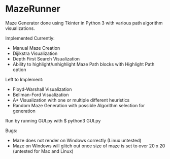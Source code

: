 # MazeRunner
Maze Generator done using Tkinter in Python 3 with various path algorithm visualizations.

Implemented Currently:
- Manual Maze Creation
- Dijikstra Visualization
- Depth First Search Visualization
- Ability to highlight/unhighlight Maze Path blocks with Highlight Path option

Left to Implement:
- Floyd-Warshall Visualization
- Bellman-Ford Visualization
- A* Visualization with one or multiple different heuristics
- Random Maze Generation with possible Algorithm selection for generation

Run by running GUI.py with
$ python3 GUI.py

Bugs:
- Maze does not render on Windows correctly (Linux untested)
- Maze on Windows will glitch out once size of maze is set to over 20 x 20 (untested for Mac and Linux)